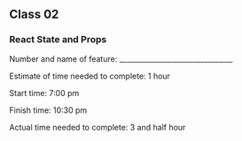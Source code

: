 ## Class 02
### React State and Props

Number and name of feature: ________________________________

Estimate of time needed to complete: 1 hour 

Start time: 7:00 pm

Finish time: 10:30 pm

Actual time needed to complete: 3 and half hour 